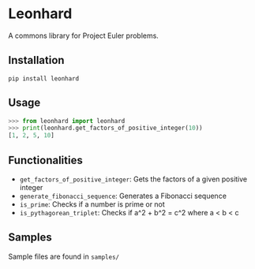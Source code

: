# Leonhard
A commons library for Project Euler problems.

## Installation
`pip install leonhard`

## Usage
```python
>>> from leonhard import leonhard
>>> print(leonhard.get_factors_of_positive_integer(10))
[1, 2, 5, 10]
```

## Functionalities
* `get_factors_of_positive_integer`: Gets the factors of a given positive integer
* `generate_fibonacci_sequence`: Generates a Fibonacci sequence
* `is_prime`: Checks if a number is prime or not
* `is_pythagorean_triplet`: Checks if a^2 + b^2 = c^2 where a < b < c

## Samples
Sample files are found in `samples/`


